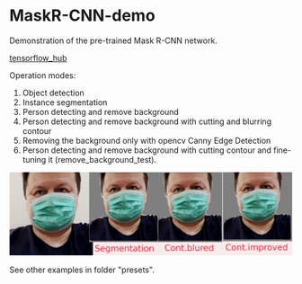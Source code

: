 # MaskR-CNN-demo
Demonstration of the pre-trained Mask R-CNN network.

[tensorflow_hub](https://hub.tensorflow.google.cn/tensorflow/mask_rcnn/inception_resnet_v2_1024x1024/1)

Operation modes:
1. Object detection
2. Instance segmentation
3. Person detecting and remove background
4. Person detecting and remove background with cutting and blurring contour
5. Removing the background only with opencv Canny Edge Detection 
6. Person detecting and remove background with cutting contour and fine-tuning it (remove_background_test). 

![Original](https://github.com/serg-kas/MaskR-CNN-demo/blob/master/example.png)




See other examples in folder "presets".